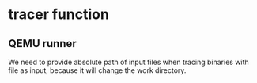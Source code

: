 # tracer function


## QEMU runner

We need to provide absolute path of input files
when tracing binaries with file as input, because
it will change the work directory.
